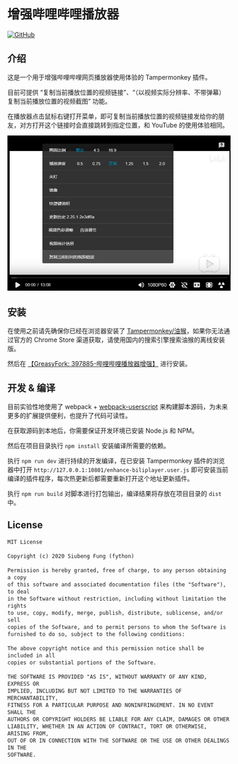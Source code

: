 增强哔哩哔哩播放器
======

[![GitHub](https://img.shields.io/github/license/fython/userscript-enhance-bilibili-player)](https://github.com/fython/userscript-enhance-bilibili-player/blob/master/LICENSE)

## 介绍

这是一个用于增强哔哩哔哩网页播放器使用体验的 Tampermonkey 插件。

目前可提供 “复制当前播放位置的视频链接”、“（以视频实际分辨率、不带弹幕）复制当前播放位置的视频截图” 功能。

在播放器点击鼠标右键打开菜单，即可复制当前播放位置的视频链接发给你的朋友，对方打开这个链接时会直接跳转到指定位置，和 YouTube 的使用体验相同。

![](./.github/screenshot.png)

## 安装

在使用之前请先确保你已经在浏览器安装了 [Tampermonkey/油猴](https://www.tampermonkey.net/?ext=dhdg&locale=zh)，如果你无法通过官方的 Chrome Store 渠道获取，请使用国内的搜索引擎搜索油猴的离线安装版。

然后在 [【GreasyFork: 397885-哔哩哔哩播放器增强】](https://greasyfork.org/zh-CN/scripts/397885-%E5%93%94%E5%93%A9%E5%93%94%E5%93%A9%E6%92%AD%E6%94%BE%E5%99%A8%E5%A2%9E%E5%BC%BA) 进行安装。

## 开发 & 编译

目前实验性地使用了 webpack + [webpack-userscript](https://github.com/momocow/webpack-userscript) 来构建脚本源码，为未来更多的扩展提供便利，也提升了代码可读性。

在获取源码到本地后，你需要保证开发环境已安装 Node.js 和 NPM。

然后在项目目录执行 `npm install` 安装编译所需要的依赖。

执行 `npm run dev` 进行持续的开发编译，在已安装 Tampermonkey 插件的浏览器中打开 `http://127.0.0.1:10801/enhance-biliplayer.user.js` 即可安装当前编译的插件程序，每次热更新后都需要重新打开这个地址更新插件。

执行 `npm run build` 对脚本进行打包输出，编译结果将存放在项目目录的 `dist` 中。

## License

```
MIT License

Copyright (c) 2020 Siubeng Fung (fython)

Permission is hereby granted, free of charge, to any person obtaining a copy
of this software and associated documentation files (the "Software"), to deal
in the Software without restriction, including without limitation the rights
to use, copy, modify, merge, publish, distribute, sublicense, and/or sell
copies of the Software, and to permit persons to whom the Software is
furnished to do so, subject to the following conditions:

The above copyright notice and this permission notice shall be included in all
copies or substantial portions of the Software.

THE SOFTWARE IS PROVIDED "AS IS", WITHOUT WARRANTY OF ANY KIND, EXPRESS OR
IMPLIED, INCLUDING BUT NOT LIMITED TO THE WARRANTIES OF MERCHANTABILITY,
FITNESS FOR A PARTICULAR PURPOSE AND NONINFRINGEMENT. IN NO EVENT SHALL THE
AUTHORS OR COPYRIGHT HOLDERS BE LIABLE FOR ANY CLAIM, DAMAGES OR OTHER
LIABILITY, WHETHER IN AN ACTION OF CONTRACT, TORT OR OTHERWISE, ARISING FROM,
OUT OF OR IN CONNECTION WITH THE SOFTWARE OR THE USE OR OTHER DEALINGS IN THE
SOFTWARE.
```
